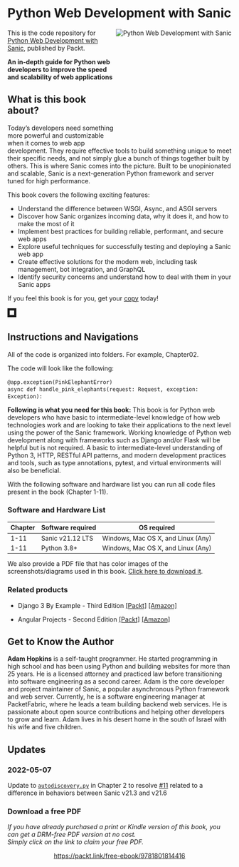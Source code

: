 


# Python Web Development with Sanic

<a href="https://www.packtpub.com/product/python-web-development-with-sanic/9781801814416?utm_source=github&utm_medium=repository&utm_campaign=9781801814416"><img src="https://static.packt-cdn.com/products/9781801814416/cover/smaller" alt="Python Web Development with Sanic" height="256px" align="right"></a>

This is the code repository for [Python Web Development with Sanic](https://www.packtpub.com/product/python-web-development-with-sanic/9781801814416?utm_source=github&utm_medium=repository&utm_campaign=9781801814416), published by Packt.

**An in-depth guide for Python web developers to improve the speed and scalability of web applications**

## What is this book about?
Today’s developers need something more powerful and customizable when it comes to web app development. They require effective tools to build something unique to meet their specific needs, and not simply glue a bunch of things together built by others. This is where Sanic comes into the picture. Built to be unopinionated and scalable, Sanic is a next-generation Python framework and server tuned for high performance. 

This book covers the following exciting features:
* Understand the difference between WSGI, Async, and ASGI servers
* Discover how Sanic organizes incoming data, why it does it, and how to make the most of it
* Implement best practices for building reliable, performant, and secure web apps
* Explore useful techniques for successfully testing and deploying a Sanic web app
* Create effective solutions for the modern web, including task management, bot integration, and GraphQL
* Identify security concerns and understand how to deal with them in your Sanic apps

If you feel this book is for you, get your [copy](https://www.amazon.com/dp/1801814414) today!

<a href="https://www.packtpub.com/?utm_source=github&utm_medium=banner&utm_campaign=GitHubBanner"><img src="https://raw.githubusercontent.com/PacktPublishing/GitHub/master/GitHub.png" 
alt="https://www.packtpub.com/" border="5" /></a>

## Instructions and Navigations
All of the code is organized into folders. For example, Chapter02.

The code will look like the following:
```
@app.exception(PinkElephantError)
async def handle_pink_elephants(request: Request, exception:
Exception):
```

**Following is what you need for this book:**
This book is for Python web developers who have basic to intermediate-level knowledge of how web technologies work and are looking to take their applications to the next level using the power of the Sanic framework. Working knowledge of Python web development along with frameworks such as Django and/or Flask will be helpful but is not required. A basic to intermediate-level understanding of Python 3, HTTP, RESTful API patterns, and modern development practices and tools, such as type annotations, pytest, and virtual environments will also be beneficial.

With the following software and hardware list you can run all code files present in the book (Chapter 1-11).
### Software and Hardware List
| Chapter | Software required | OS required |
| -------- | ------------------------------------ | ----------------------------------- |
| 1-11 | Sanic v21.12 LTS | Windows, Mac OS X, and Linux (Any) |
| 1-11 | Python 3.8+ | Windows, Mac OS X, and Linux (Any) |

We also provide a PDF file that has color images of the screenshots/diagrams used in this book. [Click here to download it]( https://static.packt-cdn.com/downloads/9781801814416_ColorImages.pdf).

### Related products
* Django 3 By Example - Third Edition [[Packt]](https://www.packtpub.com/product/django-3-by-example-third-edition/9781838981952?utm_source=github&utm_medium=repository&utm_campaign=9781838981952) [[Amazon]](https://www.amazon.com/dp/1838981950)

* Angular Projects - Second Edition [[Packt]](https://www.packtpub.com/product/angular-projects-second-edition/9781800205260?utm_source=github&utm_medium=repository&utm_campaign=9781800205260) [[Amazon]](https://www.amazon.com/dp/1800205260)

## Get to Know the Author
**Adam Hopkins**
is a self-taught programmer. He started programming in high school and has been using Python and building websites for more than 25 years. He is a licensed attorney and practiced law before transitioning into software engineering as a second career.
Adam is the core developer and project maintainer of Sanic, a popular asynchronous Python framework and web server. Currently, he is a software engineering manager at PacketFabric, where he leads a team building backend web services. He is passionate about open source contributions and helping other developers to grow and learn. Adam lives in his desert home in the south of Israel with his wife and five children.

## Updates

### 2022-05-07

 Update to [`autodiscovery.py`](https://github.com/PacktPublishing/Python-Web-Development-with-Sanic/blob/main/Chapter02/booktracker/src/utilities/autodiscovery.py) in Chapter 2 to resolve [#11](https://github.com/PacktPublishing/Python-Web-Development-with-Sanic/issues/11) related to a difference in behaviors between Sanic v21.3 and v21.6
### Download a free PDF

 <i>If you have already purchased a print or Kindle version of this book, you can get a DRM-free PDF version at no cost.<br>Simply click on the link to claim your free PDF.</i>
<p align="center"> <a href="https://packt.link/free-ebook/9781801814416">https://packt.link/free-ebook/9781801814416 </a> </p>